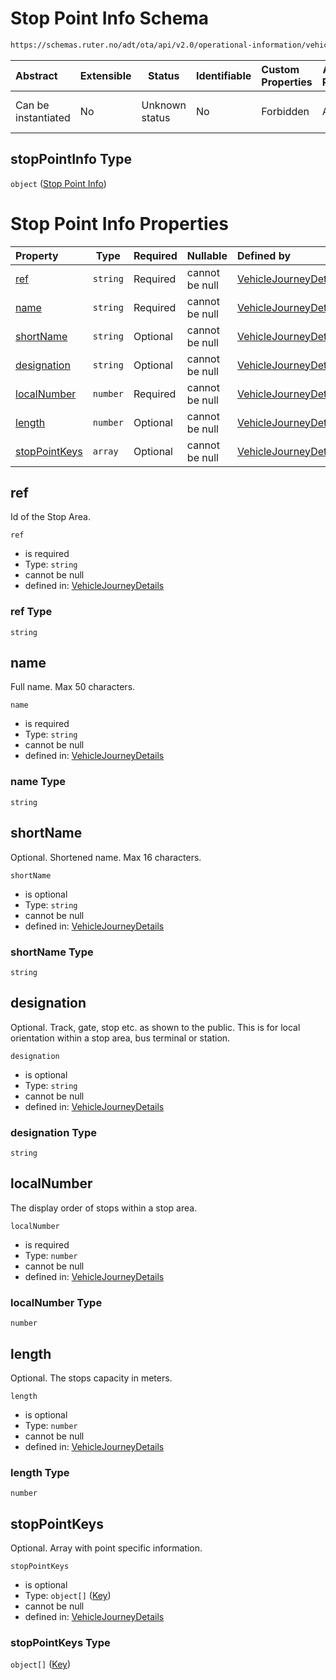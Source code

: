 # Stop Point Info Schema

```txt
https://schemas.ruter.no/adt/ota/api/v2.0/operational-information/vehicle-journey-details.json#/definitions/stopPointInfo
```




| Abstract            | Extensible | Status         | Identifiable | Custom Properties | Additional Properties | Access Restrictions | Defined In                                                                                                                 |
| :------------------ | ---------- | -------------- | ------------ | :---------------- | --------------------- | ------------------- | -------------------------------------------------------------------------------------------------------------------------- |
| Can be instantiated | No         | Unknown status | No           | Forbidden         | Allowed               | none                | [vehicle-journey-details.json\*](../../schema/operational-information/vehicle-journey-details.json "open original schema") |

## stopPointInfo Type

`object` ([Stop Point Info](vehicle-journey-details-definitions-stop-point-info.md))

# Stop Point Info Properties

| Property                        | Type     | Required | Nullable       | Defined by                                                                                                                                                                                                                                                         |
| :------------------------------ | -------- | -------- | -------------- | :----------------------------------------------------------------------------------------------------------------------------------------------------------------------------------------------------------------------------------------------------------------- |
| [ref](#ref)                     | `string` | Required | cannot be null | [VehicleJourneyDetails](vehicle-journey-details-definitions-stop-point-info-properties-ref.md "https&#x3A;//schemas.ruter.no/adt/ota/api/v2.0/operational-information/vehicle-journey-details.json#/definitions/stopPointInfo/properties/ref")                     |
| [name](#name)                   | `string` | Required | cannot be null | [VehicleJourneyDetails](vehicle-journey-details-definitions-stop-point-info-properties-name.md "https&#x3A;//schemas.ruter.no/adt/ota/api/v2.0/operational-information/vehicle-journey-details.json#/definitions/stopPointInfo/properties/name")                   |
| [shortName](#shortname)         | `string` | Optional | cannot be null | [VehicleJourneyDetails](vehicle-journey-details-definitions-stop-point-info-properties-shortname.md "https&#x3A;//schemas.ruter.no/adt/ota/api/v2.0/operational-information/vehicle-journey-details.json#/definitions/stopPointInfo/properties/shortName")         |
| [designation](#designation)     | `string` | Optional | cannot be null | [VehicleJourneyDetails](vehicle-journey-details-definitions-stop-point-info-properties-designation.md "https&#x3A;//schemas.ruter.no/adt/ota/api/v2.0/operational-information/vehicle-journey-details.json#/definitions/stopPointInfo/properties/designation")     |
| [localNumber](#localnumber)     | `number` | Required | cannot be null | [VehicleJourneyDetails](vehicle-journey-details-definitions-stop-point-info-properties-localnumber.md "https&#x3A;//schemas.ruter.no/adt/ota/api/v2.0/operational-information/vehicle-journey-details.json#/definitions/stopPointInfo/properties/localNumber")     |
| [length](#length)               | `number` | Optional | cannot be null | [VehicleJourneyDetails](vehicle-journey-details-definitions-stop-point-info-properties-length.md "https&#x3A;//schemas.ruter.no/adt/ota/api/v2.0/operational-information/vehicle-journey-details.json#/definitions/stopPointInfo/properties/length")               |
| [stopPointKeys](#stoppointkeys) | `array`  | Optional | cannot be null | [VehicleJourneyDetails](vehicle-journey-details-definitions-stop-point-info-properties-stoppointkeys.md "https&#x3A;//schemas.ruter.no/adt/ota/api/v2.0/operational-information/vehicle-journey-details.json#/definitions/stopPointInfo/properties/stopPointKeys") |

## ref

Id of the Stop Area.


`ref`

-   is required
-   Type: `string`
-   cannot be null
-   defined in: [VehicleJourneyDetails](vehicle-journey-details-definitions-stop-point-info-properties-ref.md "https&#x3A;//schemas.ruter.no/adt/ota/api/v2.0/operational-information/vehicle-journey-details.json#/definitions/stopPointInfo/properties/ref")

### ref Type

`string`

## name

Full name. Max 50 characters.


`name`

-   is required
-   Type: `string`
-   cannot be null
-   defined in: [VehicleJourneyDetails](vehicle-journey-details-definitions-stop-point-info-properties-name.md "https&#x3A;//schemas.ruter.no/adt/ota/api/v2.0/operational-information/vehicle-journey-details.json#/definitions/stopPointInfo/properties/name")

### name Type

`string`

## shortName

Optional. Shortened name. Max 16 characters.


`shortName`

-   is optional
-   Type: `string`
-   cannot be null
-   defined in: [VehicleJourneyDetails](vehicle-journey-details-definitions-stop-point-info-properties-shortname.md "https&#x3A;//schemas.ruter.no/adt/ota/api/v2.0/operational-information/vehicle-journey-details.json#/definitions/stopPointInfo/properties/shortName")

### shortName Type

`string`

## designation

Optional. Track, gate, stop etc. as shown to the public. This is for local orientation within a stop area, bus terminal or station.


`designation`

-   is optional
-   Type: `string`
-   cannot be null
-   defined in: [VehicleJourneyDetails](vehicle-journey-details-definitions-stop-point-info-properties-designation.md "https&#x3A;//schemas.ruter.no/adt/ota/api/v2.0/operational-information/vehicle-journey-details.json#/definitions/stopPointInfo/properties/designation")

### designation Type

`string`

## localNumber

The display order of stops within a stop area.


`localNumber`

-   is required
-   Type: `number`
-   cannot be null
-   defined in: [VehicleJourneyDetails](vehicle-journey-details-definitions-stop-point-info-properties-localnumber.md "https&#x3A;//schemas.ruter.no/adt/ota/api/v2.0/operational-information/vehicle-journey-details.json#/definitions/stopPointInfo/properties/localNumber")

### localNumber Type

`number`

## length

Optional. The stops capacity in meters.


`length`

-   is optional
-   Type: `number`
-   cannot be null
-   defined in: [VehicleJourneyDetails](vehicle-journey-details-definitions-stop-point-info-properties-length.md "https&#x3A;//schemas.ruter.no/adt/ota/api/v2.0/operational-information/vehicle-journey-details.json#/definitions/stopPointInfo/properties/length")

### length Type

`number`

## stopPointKeys

Optional. Array with point specific information.


`stopPointKeys`

-   is optional
-   Type: `object[]` ([Key](vehicle-journey-details-definitions-key.md))
-   cannot be null
-   defined in: [VehicleJourneyDetails](vehicle-journey-details-definitions-stop-point-info-properties-stoppointkeys.md "https&#x3A;//schemas.ruter.no/adt/ota/api/v2.0/operational-information/vehicle-journey-details.json#/definitions/stopPointInfo/properties/stopPointKeys")

### stopPointKeys Type

`object[]` ([Key](vehicle-journey-details-definitions-key.md))

